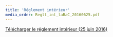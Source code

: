 ```yaml
---
title: 'Réglement intérieur'
media_order: Reglt_int_laBaC_20160625.pdf
---
```


[Télécharger le réglement intérieur (25 juin 2016)](Reglt_int_laBaC_20160625.pdf)